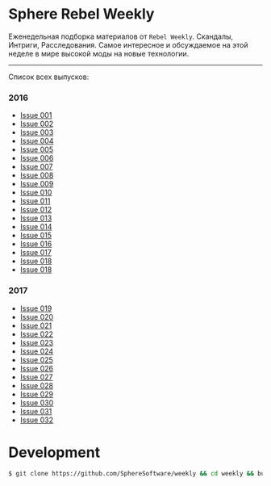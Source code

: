 # Sphere Rebel Weekly

Еженедельная подборка материалов от `Rebel Weekly`. Скандалы, Интриги, Расследования.
Самое интересное и обсуждаемое на этой неделе в мире высокой моды на новые технологии.

----

Список всех выпусков:

### 2016
 * [Issue 001](/2016/issue-001/README.md)
 * [Issue 002](/2016/issue-002/README.md)
 * [Issue 003](/2016/issue-003/README.md)
 * [Issue 004](/2016/issue-004/README.md)
 * [Issue 005](/2016/issue-005/README.md)
 * [Issue 006](/2016/issue-006/README.md)
 * [Issue 007](/2016/issue-007/README.md)
 * [Issue 008](/2016/issue-008/README.md)
 * [Issue 009](/2016/issue-009/README.md)
 * [Issue 010](/2016/issue-010/README.md)
 * [Issue 011](/2016/issue-011/README.md)
 * [Issue 012](/2016/issue-012/README.md)
 * [Issue 013](/2017/issue-013/README.md)
 * [Issue 014](/2016/issue-014/README.md)
 * [Issue 015](/2016/issue-015/README.md)
 * [Issue 016](/2016/issue-016/README.md)
 * [Issue 017](/2016/issue-017/README.md)
 * [Issue 018](/2016/issue-018/README.md)
 * [Issue 018](/2016/issue-019/README.md)

### 2017
 * [Issue 019](/2017/issue-019/README.md)
 * [Issue 020](/2017/issue-020/README.md)
 * [Issue 021](/2017/issue-021/README.md)
 * [Issue 022](/2017/issue-022/README.md)
 * [Issue 023](/2017/issue-023/README.md)
 * [Issue 024](/2017/issue-024/README.md)
 * [Issue 025](/2017/issue-025/README.md)
 * [Issue 026](/2017/issue-026/README.md)
 * [Issue 027](/2017/issue-027/README.md)
 * [Issue 028](/2017/issue-028/README.md)
 * [Issue 029](/2017/issue-029/README.md)
 * [Issue 030](/2017/issue-030/README.md)
 * [Issue 031](/2017/issue-031/README.md)
 * [Issue 032](/2017/issue-032/README.md)

# Development

```sh
$ git clone https://github.com/SphereSoftware/weekly && cd weekly && bundle && rake
```
